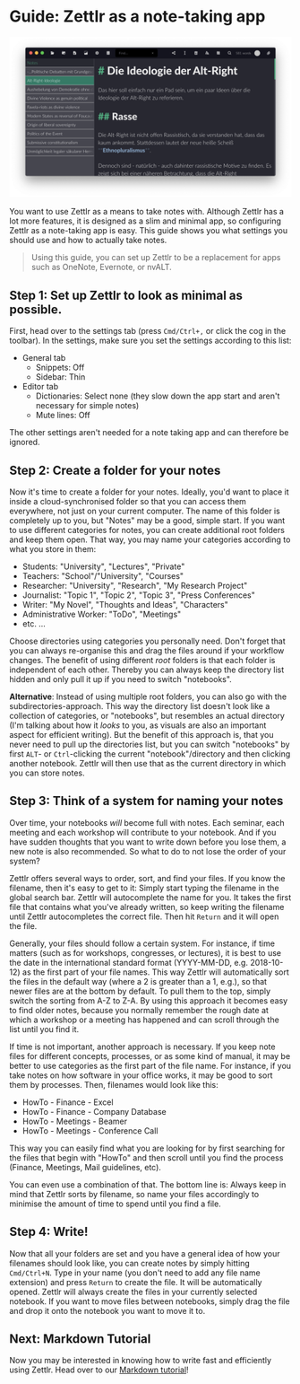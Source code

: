 # Guide: Zettlr as a note-taking app

![Zettlr as a Note-Taking app](img/zettlr_notes.png)

You want to use Zettlr as a means to take notes with. Although Zettlr has a lot more features, it is designed as a slim and minimal app, so configuring Zettlr as a note-taking app is easy. This guide shows you what settings you should use and how to actually take notes.

> Using this guide, you can set up Zettlr to be a replacement for apps such as OneNote, Evernote, or nvALT.

## Step 1: Set up Zettlr to look as minimal as possible.

First, head over to the settings tab (press `Cmd/Ctrl+,` or click the cog in the toolbar). In the settings, make sure you set the settings according to this list:

- General tab
    - Snippets: Off
    - Sidebar: Thin
- Editor tab
    - Dictionaries: Select none (they slow down the app start and aren't necessary for simple notes)
    - Mute lines: Off

The other settings aren't needed for a note taking app and can therefore be ignored.

## Step 2: Create a folder for your notes

Now it's time to create a folder for your notes. Ideally, you'd want to place it inside a cloud-synchronised folder so that you can access them everywhere, not just on your current computer. The name of this folder is completely up to you, but "Notes" may be a good, simple start. If you want to use different categories for notes, you can create additional root folders and keep them open. That way, you may name your categories according to what you store in them:

- Students: "University", "Lectures", "Private"
- Teachers: "School"/"University", "Courses"
- Researcher: "University", "Research", "My Research Project"
- Journalist: "Topic 1", "Topic 2", "Topic 3", "Press Conferences"
- Writer: "My Novel", "Thoughts and Ideas", "Characters"
- Administrative Worker: "ToDo", "Meetings"
- etc. …

Choose directories using categories you personally need. Don't forget that you can always re-organise this and drag the files around if your workflow changes. The benefit of using different _root_ folders is that each folder is independent of each other. Thereby you can always keep the directory list hidden and only pull it up if you need to switch "notebooks".

**Alternative**: Instead of using multiple root folders, you can also go with the subdirectories-approach. This way the directory list doesn't look like a collection of categories, or "notebooks", but resembles an actual directory (I'm talking about how it _looks_ to you, as visuals are also an important aspect for efficient writing). But the benefit of this approach is, that you never need to pull up the directories list, but you can switch "notebooks" by first `ALT`- or `Ctrl`-clicking the current "notebook"/directory and then clicking another notebook. Zettlr will then use that as the current directory in which you can store notes.

## Step 3: Think of a system for naming your notes

Over time, your notebooks _will_ become full with notes. Each seminar, each meeting and each workshop will contribute to your notebook. And if you have sudden thoughts that you want to write down before you lose them, a new note is also recommended. So what to do to not lose the order of your system?

Zettlr offers several ways to order, sort, and find your files. If you know the filename, then it's easy to get to it: Simply start typing the filename in the global search bar. Zettlr will autocomplete the name for you. It takes the first file that contains what you've already written, so keep writing the filename until Zettlr autocompletes the correct file. Then hit `Return` and it will open the file.

Generally, your files should follow a certain system. For instance, if time matters (such as for workshops, congresses, or lectures), it is best to use the date in the international standard format (YYYY-MM-DD, e.g. 2018-10-12) as the first part of your file names. This way Zettlr will automatically sort the files in the default way (where a 2 is greater than a 1, e.g.), so that newer files are at the bottom by default. To pull them to the top, simply switch the sorting from A-Z to Z-A. By using this approach it becomes easy to find older notes, because you normally remember the rough date at which a workshop or a meeting has happened and can scroll through the list until you find it.

If time is not important, another approach is necessary. If you keep note files for different concepts, processes, or as some kind of manual, it may be better to use categories as the first part of the file name. For instance, if you take notes on how software in your office works, it may be good to sort them by processes. Then, filenames would look like this:

- HowTo - Finance - Excel
- HowTo - Finance - Company Database
- HowTo - Meetings - Beamer
- HowTo - Meetings - Conference Call

This way you can easily find what you are looking for by first searching for the files that begin with "HowTo" and then scroll until you find the process (Finance, Meetings, Mail guidelines, etc).

You can even use a combination of that. The bottom line is: Always keep in mind that Zettlr sorts by filename, so name your files accordingly to minimise the amount of time to spend until you find a file.

## Step 4: Write!

Now that all your folders are set and you have a general idea of how your filenames should look like, you can create notes by simply hitting `Cmd/Ctrl+N`. Type in your name (you don't need to add any file name extension) and press `Return` to create the file. It will be automatically opened. Zettlr will always create the files in your currently selected notebook. If you want to move files between notebooks, simply drag the file and drop it onto the notebook you want to move it to.

## Next: Markdown Tutorial

Now you may be interested in knowing how to write fast and efficiently using Zettlr. Head over to our [Markdown tutorial](markdown-basics.md)!